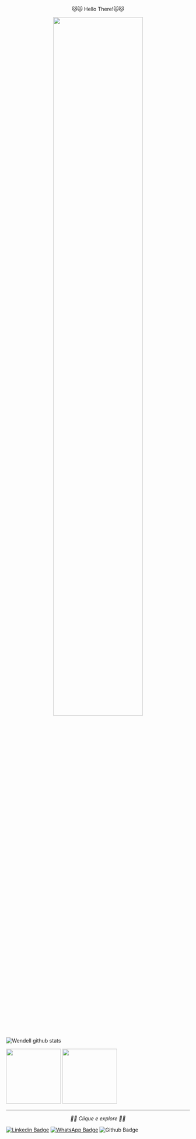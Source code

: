 <p align="center">
 🐱🐱 Hello There!🐱🐱
</p>

<p align="center">
  <img src="https://raw.githubusercontent.com/ravi72munde/Chrome-Dino-Reinforcement-Learning/master/img_data/trained_dino.gif" width="70%">
  <br><br>
</p>



<br>



  ![Wendell github stats](https://github-readme-stats.vercel.app/api?username=wendell-gomes&show_icons=true&theme=midnight-purple)
<div align="left">
<img height="150em" src="https://github-readme-stats.vercel.app/api/top-langs/?username=wendell-gomes&exclude_repo=KNN-Image-Classification&show_icons=true&hide_border=true&layout=compact&langs_count=8&theme=midnight-purple"/>	
<img height="150em" src="https://github-readme-stats.vercel.app/api?username=wendell-gomes&show_icons=true&hide_border=true&count_private=true&include_all_commits=true&theme=midnight-purple" />
</div>

--- 
</p>


<p align="center"> 
  <i> 👨‍💻 Clique e explore 👨‍💻</i>
</p>
<p align="center">


 
[![Linkedin Badge](https://img.shields.io/badge/-LinkedIn-blue?style=flat-square&logo=Linkedin&logoColor=white&link=https://https://www.linkedin.com/in/wendell-gomes-75a3a8205/)](https://www.linkedin.com/in/wendell-gomes-75a3a8205/)
[![WhatsApp Badge](https://img.shields.io/badge/-WhatsApp-black?url?label=WhatsApp&logo=WhatsApp&link=https://api.whatsapp.com/send?1=pt_BR&phone=5511943381258)](https://api.whatsapp.com/send?1=pt_BR&phone=5511943381258) 
![Github Badge](https://img.shields.io/github/followers/wendell-gomes?style=social)
</p>





